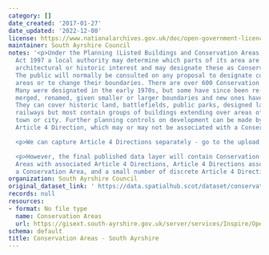 ```yaml
---
category: []
date_created: '2017-01-27'
date_updated: '2022-12-08'
license: https://www.nationalarchives.gov.uk/doc/open-government-licence/version/3/
maintainer: South Ayrshire Council
notes: '<p>Under the Planning (Listed Buildings and Conservation Areas) (Scotland)
  Act 1997 a local authority may determine which parts of its area are of special
  architectural or historic interest and may designate these as Conservation Areas.
  The public will normally be consulted on any proposal to designate conservation
  areas or to change their boundaries. There are over 600 Conservation Areas in Scotland.
  Many were designated in the early 1970s, but some have since been re-designated,
  merged, renamed, given smaller or larger boundaries and new ones have been added.
  They can cover historic land, battlefields, public parks, designed landscapes or
  railways but most contain groups of buildings extending over areas of a village,
  town or city. Further planning controls on development can be made by way of an
  Article 4 Direction, which may or may not be associated with a Conservation Area.</p>

  <p>We can capture Article 4 Directions separately - go to the upload for that data.</p>

  <p>However, the final published data layer will contain Conservation Areas, Conservation
  Areas with associated Article 4 Directions, Article 4 Directions associated with
  a Conservation Area, and a small number of discrete Article 4 Direction areas.</p>'
organization: South Ayrshire Council
original_dataset_link: ' https://data.spatialhub.scot/dataset/conservation_areas-sa'
records: null
resources:
- format: No file type
  name: Conservation Areas
  url: https://gisext.south-ayrshire.gov.uk/server/services/Inspire/OpenData/MapServer/WFSServer?request=GetCapabilities&service=WFS
schema: default
title: Conservation Areas - South Ayrshire
---
```

